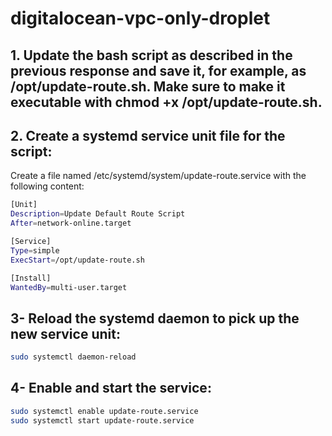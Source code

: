 # digitalocean-vpc-only-droplet

## 1. Update the bash script as described in the previous response and save it, for example, as /opt/update-route.sh. Make sure to make it executable with chmod +x /opt/update-route.sh.

## 2. Create a systemd service unit file for the script:

Create a file named /etc/systemd/system/update-route.service with the following content:

```bash
[Unit]
Description=Update Default Route Script
After=network-online.target

[Service]
Type=simple
ExecStart=/opt/update-route.sh

[Install]
WantedBy=multi-user.target
```

## 3- Reload the systemd daemon to pick up the new service unit:

```bash
sudo systemctl daemon-reload
```

## 4- Enable and start the service:

```bash
sudo systemctl enable update-route.service
sudo systemctl start update-route.service
```
